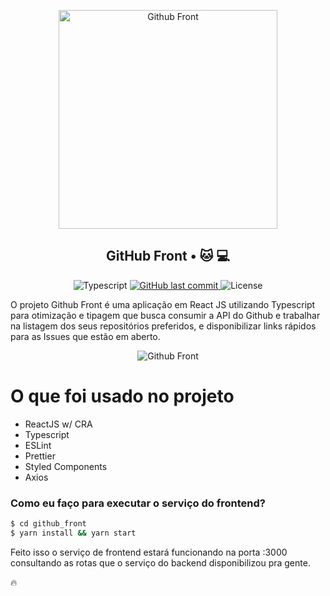 <p align="center">
<img src="https://imgur.com/WOq4vZV.png" width="350" title="Github Front">
</p>

<h2 align="center">
  GitHub Front • 🐱 💻
</h2>

<p align="center">
  <img alt="Typescript" src="https://img.shields.io/npm/types/typescript?color=f0f0f5&labelColor=3a3a3a">
  
  <a href="https://github.com/fauzerjunnior/github_front/commits/master">
    <img alt="GitHub last commit" src="https://img.shields.io/github/last-commit/fauzerjunnior/github_front?color=f0f0f5&labelColor=3a3a3a">
  </a>

  <img alt="License" src="https://img.shields.io/badge/license-MIT-grey?color=f0f0f5&labelColor=3a3a3a">
</p>

O projeto Github Front é uma aplicação em React JS utilizando Typescript para otimização e tipagem que busca consumir a API do Github e trabalhar na listagem dos seus repositórios preferidos, e disponibilizar links rápidos para as Issues que estão em aberto. 

<p align="center">
<img src="https://imgur.com/HvczFdz.png" title="Github Front">
</p>

# O que foi usado no projeto
  - ReactJS w/ CRA
  - Typescript
  - ESLint
  - Prettier
  - Styled Components
  - Axios


### Como eu faço para executar o serviço do frontend?

```sh
$ cd github_front
$ yarn install && yarn start
```

Feito isso o serviço de frontend estará funcionando na porta :3000 consultando as rotas que o serviço do backend disponibilizou pra gente. 

🔥



